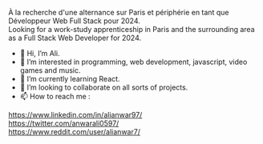 À la recherche d'une alternance sur Paris et périphérie en tant que Développeur Web Full Stack pour 2024. \
Looking for a work-study apprenticeship in Paris and the surrounding area as a Full Stack Web Developer for 2024.

- 👋 Hi, I’m Ali.
- 👀 I’m interested in programming, web development, javascript, video games and music.
- 🌱 I’m currently learning React.
- 💞️ I’m looking to collaborate on all sorts of projects.
- 📫 How to reach me :

https://www.linkedin.com/in/alianwar97/ \
https://twitter.com/anwarali0597/ \
https://www.reddit.com/user/alianwar7/

<!---
anwarali7/anwarali7 is a ✨ special ✨ repository because its `README.md` (this file) appears on your GitHub profile.
You can click the Preview link to take a look at your changes.
--->
